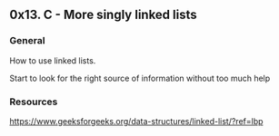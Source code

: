 ## 0x13. C - More singly linked lists

### General
How to use linked lists.

Start to look for the right source of information without too much help

### Resources
https://www.geeksforgeeks.org/data-structures/linked-list/?ref=lbp
